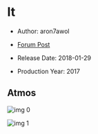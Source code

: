 # It

* Author: aron7awol

* [Forum Post](https://www.avsforum.com/threads/bass-eq-for-filtered-movies.2995212/post-56759666)

* Release Date: 2018-01-29
* Production Year: 2017

## Atmos

![img 0](https://i.imgur.com/RfZni6U.jpg)

![img 1](https://i.imgur.com/zM4HnIE.jpg)

